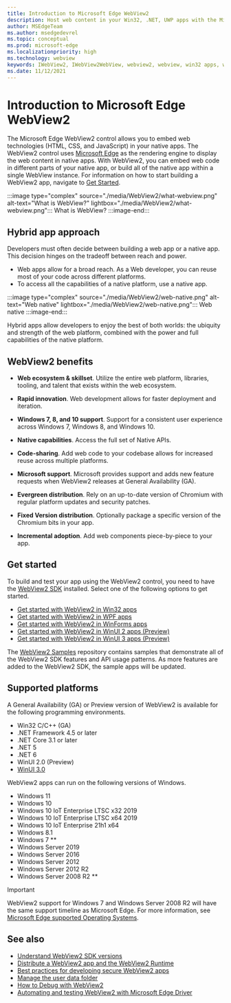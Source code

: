 ```yaml
---
title: Introduction to Microsoft Edge WebView2
description: Host web content in your Win32, .NET, UWP apps with the Microsoft Edge WebView2 control.
author: MSEdgeTeam
ms.author: msedgedevrel
ms.topic: conceptual
ms.prod: microsoft-edge
ms.localizationpriority: high
ms.technology: webview
keywords: IWebView2, IWebView2WebView, webview2, webview, win32 apps, win32, edge, ICoreWebView2, CoreWebView2, ICoreWebView2Host, browser control, edge html, Windows Forms, WinForms, WPF, .NET, WinUI, Project Reunion
ms.date: 11/12/2021
---
```

# Introduction to Microsoft Edge WebView2

The Microsoft Edge WebView2 control allows you to embed web technologies (HTML, CSS, and JavaScript) in your native apps.  The WebView2 control uses [Microsoft Edge](https://www.microsoftedgeinsider.com) as the rendering engine to display the web content in native apps.  With WebView2, you can embed web code in different parts of your native app, or build all of the native app within a single WebView instance.  For information on how to start building a WebView2 app, navigate to [Get Started](#get-started).

:::image type="complex" source="./media/WebView2/what-webview.png" alt-text="What is WebView?" lightbox="./media/WebView2/what-webview.png":::
   What is WebView?
:::image-end:::


<!-- ====================================================================== -->
## Hybrid app approach

Developers must often decide between building a web app or a native app.  This decision hinges on the tradeoff between reach and power.
*  Web apps allow for a broad reach.  As a Web developer, you can reuse most of your code across different platforms.
*  To access all the capabilities of a native platform, use a native app.

:::image type="complex" source="./media/WebView2/web-native.png" alt-text="Web native" lightbox="./media/WebView2/web-native.png":::
   Web native
:::image-end:::

Hybrid apps allow developers to enjoy the best of both worlds: the ubiquity and strength of the web platform, combined with the power and full capabilities of the native platform.


<!-- ====================================================================== -->
## WebView2 benefits

*  **Web ecosystem & skillset**.  Utilize the entire web platform, libraries, tooling, and talent that exists within the web ecosystem.

*  **Rapid innovation**.  Web development allows for faster deployment and iteration.

*  **Windows 7, 8, and 10 support**.  Support for a consistent user experience across Windows 7, Windows 8, and Windows 10.

*  **Native capabilities**.  Access the full set of Native APIs.

*  **Code-sharing**.  Add web code to your codebase allows for increased reuse across multiple platforms.

*  **Microsoft support**.  Microsoft provides support and adds new feature requests when WebView2 releases at General Availability (GA).

*  **Evergreen distribution**.  Rely on an up-to-date version of Chromium with regular platform updates and security patches.

*  **Fixed Version distribution**.  Optionally package a specific version of the Chromium bits in your app.

*  **Incremental adoption**.  Add web components piece-by-piece to your app.


<!-- ====================================================================== -->
## Get started

To build and test your app using the WebView2 control, you need to have <!--both Microsoft Edge and -->the [WebView2 SDK](https://www.nuget.org/packages/Microsoft.Web.WebView2) installed.  Select one of the following options to get started.

*   [Get started with WebView2 in Win32 apps](./get-started/win32.md)
*   [Get started with WebView2 in WPF apps](./get-started/wpf.md)
*   [Get started with WebView2 in WinForms apps](./get-started/winforms.md)
*   [Get started with WebView2 in WinUI 2 apps (Preview)](./get-started/winui2.md)
*   [Get started with WebView2 in WinUI 3 apps (Preview)](./get-started/winui.md)

The [WebView2 Samples](https://github.com/MicrosoftEdge/WebView2Samples) repository contains samples that demonstrate all of the WebView2 SDK features and API usage patterns.  As more features are added to the WebView2 SDK, the sample apps will be updated.


<!-- ====================================================================== -->
## Supported platforms

A General Availability (GA) or Preview version of WebView2 is available for the following programming environments.

*   Win32 C/C++ (GA)
*   .NET Framework 4.5 or later
*   .NET Core 3.1 or later
*   .NET 5
*   .NET 6
*   WinUI 2.0 (Preview)
*   [WinUI 3.0](/uwp/toolkits/winui3/index)

WebView2 apps can run on the following versions of Windows.

*   Windows 11
*   Windows 10
*   Windows 10 IoT Enterprise LTSC x32 2019
*   Windows 10 IoT Enterprise LTSC x64 2019
*   Windows 10 IoT Enterprise 21h1 x64
*   Windows 8.1
*   Windows 7 \*\*
*   Windows Server 2019
*   Windows Server 2016
*   Windows Server 2012
*   Windows Server 2012 R2
*   Windows Server 2008 R2 \*\*

> [!IMPORTANT]
> WebView2 support for Windows 7 and Windows Server 2008 R2 will have the same support timeline as Microsoft Edge.  For more information, see [Microsoft Edge supported Operating Systems](/deployedge/microsoft-edge-supported-operating-systems).


<!-- ====================================================================== -->
## See also

*  [Understand WebView2 SDK versions](./concepts/versioning.md)
*  [Distribute a WebView2 app and the WebView2 Runtime](./concepts/distribution.md)
*  [Best practices for developing secure WebView2 apps](./concepts/security.md)
*  [Manage the user data folder](./concepts/user-data-folder.md)
*  [How to Debug with WebView2](./how-to/debug.md)
*  [Automating and testing WebView2 with Microsoft Edge Driver](./how-to/webdriver.md)
